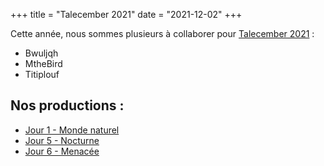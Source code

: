 +++
title = "Talecember 2021"
date = "2021-12-02"
+++

Cette année, nous sommes plusieurs à collaborer pour [Talecember 2021](https://www.reddit.com/r/worldbuilding/comments/qvzbpn/talecember_2021_prompt_list/) :

  * Bwuljqh
  * MtheBird
  * Titiplouf

## Nos productions :

  * [Jour 1 - Monde naturel](@/2021/01.md)
  * [Jour 5 - Nocturne](@/2021/05.md)
  * [Jour 6 - Menacée](@/2021/06.md)
